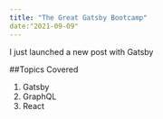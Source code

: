 ```yaml
---
title: "The Great Gatsby Bootcamp"
date:"2021-09-09"
---
```


I just launched a new post with Gatsby

##Topics Covered

1. Gatsby
2. GraphQL
3. React
